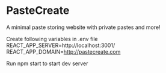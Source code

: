 # PasteCreate
A minimal paste storing website with private pastes and more!

Create following variables in .env file 
REACT_APP_SERVER=http://localhost:3001/ <br/>
REACT_APP_DOMAIN=http://pastecreate.com <br/>

Run npm start to start dev server

